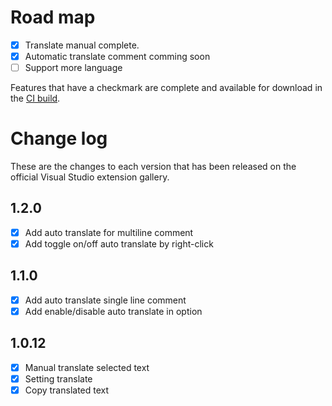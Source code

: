 # Road map

- [x] Translate manual complete.
- [x] Automatic translate comment comming soon
- [ ] Support more language

Features that have a checkmark are complete and available for
download in the
[CI build](http://vsixgallery.com/extension/c90fdb4d-7351-4205-9d62-159428df15d9/).

# Change log
These are the changes to each version that has been released
on the official Visual Studio extension gallery.

## 1.2.0
- [x] Add auto translate for multiline comment
- [x] Add toggle on/off auto translate by right-click 

## 1.1.0
- [x] Add auto translate single line comment
- [x] Add enable/disable auto translate in option 

## 1.0.12
- [x] Manual translate selected text
- [x] Setting translate
- [x] Copy translated text